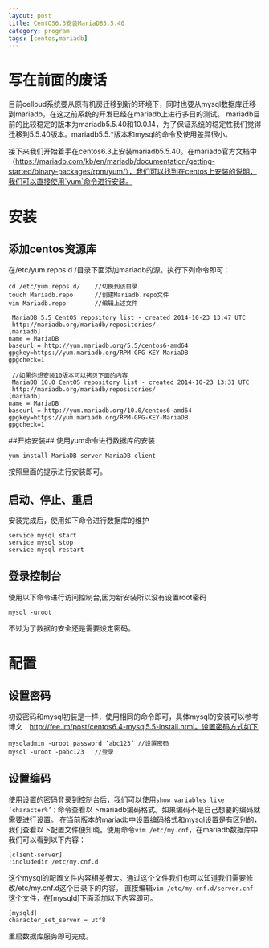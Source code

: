 ```yaml
---
layout: post
title: CentOS6.3安装MariaDB5.5.40
category: program 
tags: [centos,mariadb]
---
```


# 写在前面的废话 #
目前celloud系统要从原有机房迁移到新的环境下，同时也要从mysql数据库迁移到mariadb，在这之前系统的开发已经在mariadb上进行多日的测试。
mariadb目前的比较稳定的版本为mariadb5.5.40和10.0.14，为了保证系统的稳定性我们觉得迁移到5.5.40版本。mariadb5.5.*版本和mysql的命令及使用差异很小。

接下来我们开始着手在centos6.3上安装mariadb5.5.40。在mariadb官方文档中（https://mariadb.com/kb/en/mariadb/documentation/getting-started/binary-packages/rpm/yum/），我们可以找到在centos上安装的说明，我们可以直接使用`yum`命令进行安装。

# 安装 #

## 添加centos资源库 ##

在/etc/yum.repos.d /目录下面添加mariadb的源。执行下列命令即可：

```
cd /etc/yum.repos.d/	//切换到该目录
touch Mariadb.repo		//创建Mariadb.repo文件
vim Mariadb.repo		//编辑上述文件

 MariaDB 5.5 CentOS repository list - created 2014-10-23 13:47 UTC
 http://mariadb.org/mariadb/repositories/
[mariadb]
name = MariaDB
baseurl = http://yum.mariadb.org/5.5/centos6-amd64
gpgkey=https://yum.mariadb.org/RPM-GPG-KEY-MariaDB
gpgcheck=1

 //如果你想安装10版本可以拷贝下面的内容
 MariaDB 10.0 CentOS repository list - created 2014-10-23 13:31 UTC
 http://mariadb.org/mariadb/repositories/
[mariadb]
name = MariaDB
baseurl = http://yum.mariadb.org/10.0/centos6-amd64
gpgkey=https://yum.mariadb.org/RPM-GPG-KEY-MariaDB
gpgcheck=1

```
##开始安装##
使用yum命令进行数据库的安装

```
yum install MariaDB-server MariaDB-client

```
按照里面的提示进行安装即可。

## 启动、停止、重启 ##

安装完成后，使用如下命令进行数据库的维护

```
service mysql start
service mysql stop
service mysql restart
```

## 登录控制台 ##

使用以下命令进行访问控制台,因为新安装所以没有设置root密码

```
mysql -uroot

```
不过为了数据的安全还是需要设定密码。

# 配置 #

## 设置密码 ##

初设密码和mysql初装是一样，使用相同的命令即可，具体mysql的安装可以参考博文：http://fee.im/post/centos6.4-mysql5.5-install.html。设置密码方式如下;

```
mysqladmin -uroot password ‘abc123’	//设置密码 
mysql -uroot -pabc123 	//登录
```

## 设置编码 ##

使用设置的密码登录到控制台后，我们可以使用`show variables like ‘character%’；`命令查看以下mariadb编码格式。如果编码不是自己想要的编码就需要进行设置。
在当前版本的mariadb中设置编码格式和mysql设置是有区别的，我们查看以下配置文件便知晓。使用命令`vim /etc/my.cnf`，在mariadb数据库中我们可以看到以下内容：

```
[client-server]
!includedir /etc/my.cnf.d

```
这个mysql的配置文件内容相差很大。通过这个文件我们也可以知道我们需要修改/etc/my.cnf.d这个目录下的内容。
直接编辑`vim /etc/my.cnf.d/server.cnf `这个文件，在[mysqld]下面添加以下内容即可。

```
[mysqld]
character_set_server = utf8

```
重启数据库服务即可完成。


